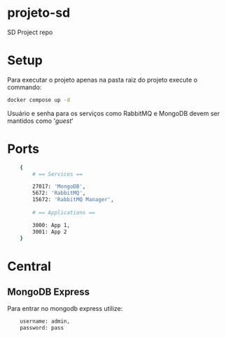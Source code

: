 # projeto-sd
SD Project repo

# Setup

Para executar o projeto apenas na pasta raiz do projeto execute o commando:

```bash
docker compose up -d
```

Usuário e senha para os serviços como RabbitMQ e MongoDB devem ser mantidos como '*guest*'

# Ports

```bash
    {
        # == Services ==

        27017: 'MongoDB',
        5672: 'RabbitMQ',
        15672: 'RabbitMQ Manager',
        
        # == Applications ==

        3000: App 1,
        3001: App 2
    }
```

# Central

## MongoDB Express

Para entrar no mongodb express utilize:

```bash
    username: admin,
    password: pass
```